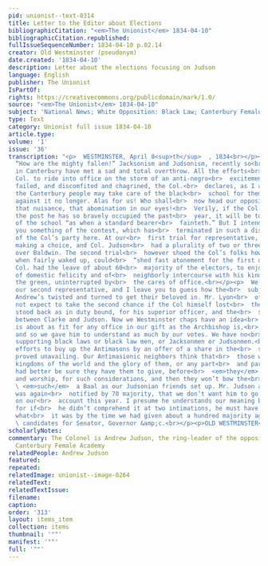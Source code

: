 ```yaml
---
pid: unionist--text-0314
title: Letter to the Editor about Elections
bibliographicCitation: "<em>The Unionist</em> 1834-04-10"
bibliographicCitation.republished: 
fullIssueSequenceNumber: 1834-04-10 p.02.14
creator: Old Westminster (pseudonym)
date.created: '1834-04-10'
description: Letter about the elections focusing on Judson
language: English
publisher: The Unionist
IsPartOf: 
rights: https://creativecommons.org/publicdomain/mark/1.0/
source: "<em>The Unionist</em> 1834-04-10"
subject: 'National News; White Opposition: Black Law; Canterbury Female Academy'
type: Text
category: Unionist full issue 1834-04-10
article.type: 
volume: '1'
issue: '36'
transcription: "<p>  WESTMINSTER, April 8<sup>th</sup>  , 1834<br></p><p>  Mr. Editor,
  “How are the mighty fallen!” Jacksonism and Judsonism, recently so<br>  flourishing
  in Canterbury have met a sad and total overthrow. All the efforts<br>  of our gallant
  Col. to ride into office on the storm of an anti-negro<br>  excitement have utterly
  failed, and discomfited and chagrined, the Col.<br>  declares, as I am told, that
  the Canterbury people may take care of the black<br>  school for themselves—he fights
  against it no longer. Alas for us! Who shall<br>  now head our opposition against
  that nuisance, that abomination in our eyes!<br>  Verily, if the Col. deserteth
  the post he has so bravely occupied the past<br>  year, it will be to the opposers
  of the school “as when a standard bearer<br>  fainteth.” But I intended to tell
  you something of the contest, which has<br>  terminated in such a disastrous overthrow
  of the Col’s party here. At our<br>  first trial for representative, we failed of
  making a choice, and Col. Judson<br>  had a plurality of two or three votes or so
  over Baldwin. The second trial<br>  however shoed the Col’s folks how the freemen
  when fairly waked up, could<br>  “shed fast atonement for the first delay.” The
  Col. had the leave of about 60<br>  majority of the electors, to enjoy the sweets
  of domestic felicity and of<br>  neighborly intercourse with his kind friends on
  the green, uninterrupted by<br>  the cares of office.<br></p><p>  We now tried for
  our second representative, and I leave you to guess how the<br>  subjects of two
  Andrew’s twisted and turned to get their beloved in. Mr. Lyon<br>  of course could
  not expect to take the second chance if the Col himself lost<br>  the first so he
  stood back as in duty bound, for his superior officer, and the<br>  struggle was
  between Clarke and Judson. Now we Westminster chaps have an idea<br>  that Clarke
  is about as fit for any office in our gift as the Archbishop is,<br>  or ever was,
  and so we gave him to understand as much by our votes. We have no<br>  notion of
  supporting black laws or black law men, or Jacksonmen or Judsonmen.<br>  The Col’s
  efforts to buy up the Antimasons by an offer of a share in the<br>  spoils of victory
  proved unavailing. Our Antimasionic neighbors think that<br>  those who offer the
  kingdoms of the world and the glory of them, or any part<br>  and parcel thereof,
  had better be sure they have them to give, before<br>  <em>they</em>  fall down
  and worship, for such considerations, and then they won’t bow the<br>  knee to<br>
  \ <em>such</em>  a Baal as our Judsonian friends set up. Mr. Judson accordingly
  was again<br>  notified by 70 majority, that we don’t want him to go to New-Haven
  on our<br>  account this year. I presume he understands our meaning by this time,
  for if<br>  he didn’t comprehend it at two intimations, he must have begun to guess
  what<br>  it was by the time we had given about a hundred majority against his<br>
  \ candidates for Senator, Governor &amp;c.<br></p><p>OLD WESTMINSTER</p><p></p>"
scholarlyNotes: 
commentary: The Colonel is Andrew Judson, the ring-leader of the opposition to the
  Canterbury Female Academy
relatedPeople: Andrew Judson
featured: 
repeated: 
relatedImage: unionist--image-0264
relatedText: 
relatedTextIssue: 
filename: 
caption: 
order: '313'
layout: items_item
collection: items
thumbnail: '""'
manifest: '""'
full: '""'
---
```

